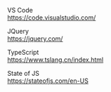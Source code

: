  
VS Code  
https://code.visualstudio.com/

JQuery   
https://jquery.com/

TypeScript  
https://www.tslang.cn/index.html  

State of JS  
https://stateofjs.com/en-US